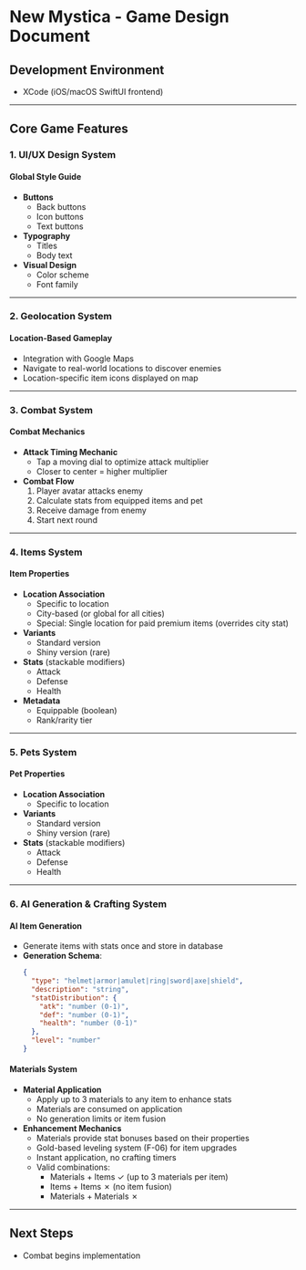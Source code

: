 # New Mystica - Game Design Document

## Development Environment
- XCode (iOS/macOS SwiftUI frontend)

---

## Core Game Features

### 1. UI/UX Design System

#### Global Style Guide
- **Buttons**
  - Back buttons
  - Icon buttons
  - Text buttons
- **Typography**
  - Titles
  - Body text
- **Visual Design**
  - Color scheme
  - Font family

---

### 2. Geolocation System

#### Location-Based Gameplay
- Integration with Google Maps
- Navigate to real-world locations to discover enemies
- Location-specific item icons displayed on map

---

### 3. Combat System

#### Combat Mechanics
- **Attack Timing Mechanic**
  - Tap a moving dial to optimize attack multiplier
  - Closer to center = higher multiplier
- **Combat Flow**
  1. Player avatar attacks enemy
  2. Calculate stats from equipped items and pet
  3. Receive damage from enemy
  4. Start next round

---

### 4. Items System

#### Item Properties
- **Location Association**
  - Specific to location
  - City-based (or global for all cities)
  - Special: Single location for paid premium items (overrides city stat)
- **Variants**
  - Standard version
  - Shiny version (rare)
- **Stats** (stackable modifiers)
  - Attack
  - Defense
  - Health
- **Metadata**
  - Equippable (boolean)
  - Rank/rarity tier

---

### 5. Pets System

#### Pet Properties
- **Location Association**
  - Specific to location
- **Variants**
  - Standard version
  - Shiny version (rare)
- **Stats** (stackable modifiers)
  - Attack
  - Defense
  - Health

---

### 6. AI Generation & Crafting System

#### AI Item Generation
- Generate items with stats once and store in database
- **Generation Schema**:
  ```json
  {
    "type": "helmet|armor|amulet|ring|sword|axe|shield",
    "description": "string",
    "statDistribution": {
      "atk": "number (0-1)",
      "def": "number (0-1)",
      "health": "number (0-1)"
    },
    "level": "number"
  }
  ```

#### Materials System
- **Material Application**
  - Apply up to 3 materials to any item to enhance stats
  - Materials are consumed on application
  - No generation limits or item fusion
- **Enhancement Mechanics**
  - Materials provide stat bonuses based on their properties
  - Gold-based leveling system (F-06) for item upgrades
  - Instant application, no crafting timers
  - Valid combinations:
    - Materials + Items ✓ (up to 3 materials per item)
    - Items + Items ✗ (no item fusion)
    - Materials + Materials ✗

---

## Next Steps
- Combat begins implementation
